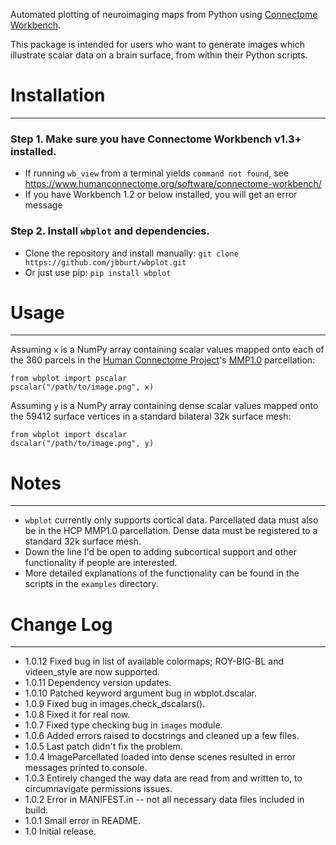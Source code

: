 Automated plotting of neuroimaging maps from Python using [Connectome Workbench](https://www.humanconnectome.org/software/connectome-workbench).

This package is intended for users who want to generate images
which illustrate scalar data on a brain surface, from within their Python scripts. 

Installation
============
---

### Step 1. Make sure you have Connectome Workbench v1.3+ installed.
* If running `wb_view` from a terminal yields `command not found`, see  <https://www.humanconnectome.org/software/connectome-workbench/>
* If you have Workbench 1.2 or below installed, you will get an error message

### Step 2. Install `wbplot` and dependencies.
* Clone the repository and install manually: `git clone https://github.com/jbburt/wbplot.git`
* Or just use pip: `pip install wbplot`

Usage
=====
---
Assuming `x` is a NumPy array containing scalar values mapped onto each of the
360 parcels in the [Human Connectome Project](http://www.humanconnectomeproject.org/)'s [MMP1.0](https://www.nature.com/articles/nature18933) parcellation:
```
from wbplot import pscalar
pscalar("/path/to/image.png", x)
```

Assuming `y` is a NumPy array containing dense scalar values mapped onto the 59412
surface vertices in a standard bilateral 32k surface mesh:
```
from wbplot import dscalar
dscalar("/path/to/image.png", y)
```

Notes
=====
---
- `wbplot` currently only supports cortical data. Parcellated data must also be in the
HCP MMP1.0 parcellation. Dense data must be
registered to a standard 32k surface mesh. 
- Down the line I'd be open to adding subcortical
support and other functionality if people are interested.
- More detailed explanations of the functionality can be found in the scripts in the `examples` directory. 


Change Log
==========
---

* 1.0.12 Fixed bug in list of available colormaps; ROY-BIG-BL and videen_style are now supported.
* 1.0.11 Dependency version updates.
* 1.0.10 Patched keyword argument bug in wbplot.dscalar.
* 1.0.9 Fixed bug in images.check_dscalars().
* 1.0.8 Fixed it for real now.
* 1.0.7 Fixed type checking bug in `images` module.
* 1.0.6 Added errors raised to docstrings and cleaned up a few files.
* 1.0.5 Last patch didn't fix the problem.
* 1.0.4 ImageParcellated loaded into dense scenes resulted in error messages printed to console.
* 1.0.3 Entirely changed the way data are read from and written to, to circumnavigate permissions issues. 
* 1.0.2 Error in MANIFEST.in -- not all necessary data files included in build.
* 1.0.1 Small error in README.
* 1.0 Initial release.
